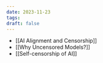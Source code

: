 ```yaml
---
date: 2023-11-23
tags: 
draft: false
---
```

-  [[AI Alignment and Censorship]]
-  [[Why Uncensored Models?]]
-  [[Self-censorship of AI]]